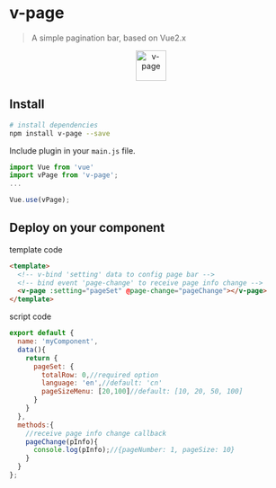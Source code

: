 # v-page

> A simple pagination bar, based on Vue2.x

<p align="center"><img src="https://terryz.github.io/image/v-page/v-page.png" alt="v-page" height="54px"></p>

## Install

``` bash
# install dependencies
npm install v-page --save
```

Include plugin in your `main.js` file.

```js
import Vue from 'vue'
import vPage from 'v-page';
...

Vue.use(vPage);
```

## Deploy on your component

template code

```html
<template>
  <!-- v-bind 'setting' data to config page bar -->
  <!-- bind event 'page-change' to receive page info change -->
  <v-page :setting="pageSet" @page-change="pageChange"></v-page>
</template>
```

script code

```js
export default {
  name: 'myComponent',
  data(){
    return {
      pageSet: {
        totalRow: 0,//required option
        language: 'en',//default: 'cn'
        pageSizeMenu: [20,100]//default: [10, 20, 50, 100]
      }
    }
  },
  methods:{
    //receive page info change callback
    pageChange(pInfo){
      console.log(pInfo);//{pageNumber: 1, pageSize: 10}
    }
  }
};
```

